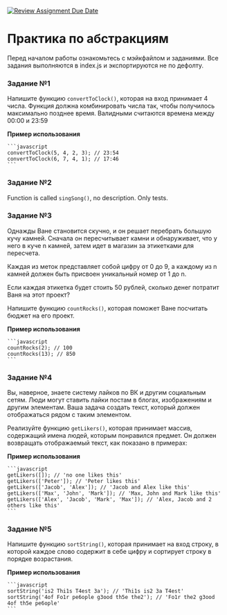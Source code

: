 [![Review Assignment Due Date](https://classroom.github.com/assets/deadline-readme-button-24ddc0f5d75046c5622901739e7c5dd533143b0c8e959d652212380cedb1ea36.svg)](https://classroom.github.com/a/CmszCsk2)
# Практика по абстракциям

Перед началом работы ознакомьтесь с мэйкфайлом и заданиями.
Все задания выполняются в index.js и экспортируются не по дефолту.

### Задание №1

Напишите функцию `convertToClock()`, которая на вход принимает 4 числа. Функция должна комбинировать числа так, чтобы получилось максимально позднее время. Валидными считаются времена между 00:00 и 23:59

**Пример использования**

    ```javascript
    convertToClock(5, 4, 2, 3); // 23:54
    convertToClock(6, 7, 4, 1); // 17:46
    ```

### Задание №2

Function is called `singSong()`, no description. Only tests.

### Задание №3

Однажды Ване становится скучно, и он решает перебрать большую кучу камней. Сначала он пересчитывает камни и обнаруживает, что у него в куче n камней, затем идет в магазин за этикетками для пересчета.

Каждая из меток представляет собой цифру от 0 до 9, а каждому из n камней должен быть присвоен уникальный номер от 1 до n.

Если каждая этикетка будет стоить 50 рублей, сколько денег потратит Ваня на этот проект?

Напишите функцию `countRocks()`, которая поможет Ване посчитать бюджет на его проект.

**Пример использования**

    ```javascript
    countRocks(2); // 100
    countRocks(13); // 850
    ```

### Задание №4

Вы, наверное, знаете систему лайков по ВК и другим социальным сетям. Люди могут ставить лайки постам в блогах, изображениям и другим элементам. Ваша задача создать текст, который должен отображаться рядом с таким элементом.

Реализуйте функцию `getLikers()`, которая принимает массив, содержащий имена людей, которым понравился предмет. Он должен возвращать отображаемый текст, как показано в примерах:

**Пример использования**

    ```javascript
    getLikers([]); // 'no one likes this'
    getLikers(['Peter']); // 'Peter likes this'
    getLikers(['Jacob', 'Alex']); // 'Jacob and Alex like this'
    getLikers(['Max', 'John', 'Mark']); // 'Max, John and Mark like this'
    getLikers(['Alex', 'Jacob', 'Mark', 'Max']); // 'Alex, Jacob and 2 others like this'
    ```

### Задание №5

Напишите функцию `sortString()`, которая принимает на вход строку, в которой каждое слово содержит в себе цифру и сортирует строку в порядке возрастания.

**Пример использования**

    ```javascript
    sortString('is2 Thi1s T4est 3a'); // 'Thi1s is2 3a T4est'
    sortString('4of Fo1r pe6ople g3ood th5e the2'); // 'Fo1r the2 g3ood 4of th5e pe6ople'
    ```
